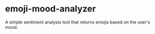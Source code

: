 # emoji-mood-analyzer
A simple sentiment analysis tool that returns emojis based on the user's mood.
